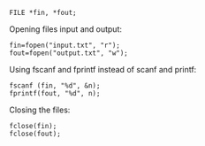 ```
FILE *fin, *fout;
```
Opening files input and output:
```
fin=fopen("input.txt", "r");
fout=fopen("output.txt", "w");
```
Using fscanf and fprintf instead of scanf and printf:
```
fscanf (fin, "%d", &n);
fprintf(fout, "%d", n);
```
Closing the files:
```
fclose(fin);
fclose(fout);
```
